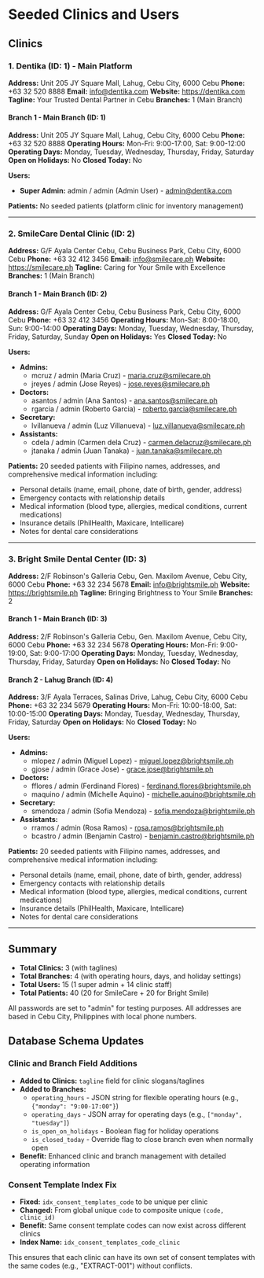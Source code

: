 # Seeded Clinics and Users

## Clinics

### 1. Dentika (ID: 1) - Main Platform
**Address:** Unit 205 JY Square Mall, Lahug, Cebu City, 6000 Cebu
**Phone:** +63 32 520 8888
**Email:** info@dentika.com
**Website:** https://dentika.com
**Tagline:** Your Trusted Dental Partner in Cebu
**Branches:** 1 (Main Branch)

#### Branch 1 - Main Branch (ID: 1)
**Address:** Unit 205 JY Square Mall, Lahug, Cebu City, 6000 Cebu
**Phone:** +63 32 520 8888
**Operating Hours:** Mon-Fri: 9:00-17:00, Sat: 9:00-12:00
**Operating Days:** Monday, Tuesday, Wednesday, Thursday, Friday, Saturday
**Open on Holidays:** No
**Closed Today:** No

**Users:**
- **Super Admin:** admin / admin (Admin User) - admin@dentika.com

**Patients:** No seeded patients (platform clinic for inventory management)

---

### 2. SmileCare Dental Clinic (ID: 2)
**Address:** G/F Ayala Center Cebu, Cebu Business Park, Cebu City, 6000 Cebu
**Phone:** +63 32 412 3456
**Email:** info@smilecare.ph
**Website:** https://smilecare.ph
**Tagline:** Caring for Your Smile with Excellence
**Branches:** 1 (Main Branch)

#### Branch 1 - Main Branch (ID: 2)
**Address:** G/F Ayala Center Cebu, Cebu Business Park, Cebu City, 6000 Cebu
**Phone:** +63 32 412 3456
**Operating Hours:** Mon-Sat: 8:00-18:00, Sun: 9:00-14:00
**Operating Days:** Monday, Tuesday, Wednesday, Thursday, Friday, Saturday, Sunday
**Open on Holidays:** Yes
**Closed Today:** No

**Users:**
- **Admins:**
  - mcruz / admin (Maria Cruz) - maria.cruz@smilecare.ph
  - jreyes / admin (Jose Reyes) - jose.reyes@smilecare.ph
- **Doctors:**
  - asantos / admin (Ana Santos) - ana.santos@smilecare.ph
  - rgarcia / admin (Roberto Garcia) - roberto.garcia@smilecare.ph
- **Secretary:**
  - lvillanueva / admin (Luz Villanueva) - luz.villanueva@smilecare.ph
- **Assistants:**
  - cdela / admin (Carmen dela Cruz) - carmen.delacruz@smilecare.ph
  - jtanaka / admin (Juan Tanaka) - juan.tanaka@smilecare.ph

**Patients:** 20 seeded patients with Filipino names, addresses, and comprehensive medical information including:
- Personal details (name, email, phone, date of birth, gender, address)
- Emergency contacts with relationship details
- Medical information (blood type, allergies, medical conditions, current medications)
- Insurance details (PhilHealth, Maxicare, Intellicare)
- Notes for dental care considerations

---

### 3. Bright Smile Dental Center (ID: 3)
**Address:** 2/F Robinson's Galleria Cebu, Gen. Maxilom Avenue, Cebu City, 6000 Cebu
**Phone:** +63 32 234 5678
**Email:** info@brightsmile.ph
**Website:** https://brightsmile.ph
**Tagline:** Bringing Brightness to Your Smile
**Branches:** 2

#### Branch 1 - Main Branch (ID: 3)
**Address:** 2/F Robinson's Galleria Cebu, Gen. Maxilom Avenue, Cebu City, 6000 Cebu
**Phone:** +63 32 234 5678
**Operating Hours:** Mon-Fri: 9:00-19:00, Sat: 9:00-17:00
**Operating Days:** Monday, Tuesday, Wednesday, Thursday, Friday, Saturday
**Open on Holidays:** No
**Closed Today:** No

#### Branch 2 - Lahug Branch (ID: 4)
**Address:** 3/F Ayala Terraces, Salinas Drive, Lahug, Cebu City, 6000 Cebu
**Phone:** +63 32 234 5679
**Operating Hours:** Mon-Fri: 10:00-18:00, Sat: 10:00-15:00
**Operating Days:** Monday, Tuesday, Wednesday, Thursday, Friday, Saturday
**Open on Holidays:** No
**Closed Today:** No

**Users:**
- **Admins:**
  - mlopez / admin (Miguel Lopez) - miguel.lopez@brightsmile.ph
  - gjose / admin (Grace Jose) - grace.jose@brightsmile.ph
- **Doctors:**
  - fflores / admin (Ferdinand Flores) - ferdinand.flores@brightsmile.ph
  - maquino / admin (Michelle Aquino) - michelle.aquino@brightsmile.ph
- **Secretary:**
  - smendoza / admin (Sofia Mendoza) - sofia.mendoza@brightsmile.ph
- **Assistants:**
  - rramos / admin (Rosa Ramos) - rosa.ramos@brightsmile.ph
  - bcastro / admin (Benjamin Castro) - benjamin.castro@brightsmile.ph

**Patients:** 20 seeded patients with Filipino names, addresses, and comprehensive medical information including:
- Personal details (name, email, phone, date of birth, gender, address)
- Emergency contacts with relationship details
- Medical information (blood type, allergies, medical conditions, current medications)
- Insurance details (PhilHealth, Maxicare, Intellicare)
- Notes for dental care considerations

---

## Summary
- **Total Clinics:** 3 (with taglines)
- **Total Branches:** 4 (with operating hours, days, and holiday settings)
- **Total Users:** 15 (1 super admin + 14 clinic staff)
- **Total Patients:** 40 (20 for SmileCare + 20 for Bright Smile)

All passwords are set to "admin" for testing purposes.
All addresses are based in Cebu City, Philippines with local phone numbers.

## Database Schema Updates

### Clinic and Branch Field Additions
- **Added to Clinics:** `tagline` field for clinic slogans/taglines
- **Added to Branches:**
  - `operating_hours` - JSON string for flexible operating hours (e.g., `{"monday": "9:00-17:00"}`)
  - `operating_days` - JSON array for operating days (e.g., `["monday", "tuesday"]`)
  - `is_open_on_holidays` - Boolean flag for holiday operations
  - `is_closed_today` - Override flag to close branch even when normally open
- **Benefit:** Enhanced clinic and branch management with detailed operating information

### Consent Template Index Fix
- **Fixed:** `idx_consent_templates_code` to be unique per clinic
- **Changed:** From global unique `code` to composite unique `(code, clinic_id)`
- **Benefit:** Same consent template codes can now exist across different clinics
- **Index Name:** `idx_consent_templates_code_clinic`

This ensures that each clinic can have its own set of consent templates with the same codes (e.g., "EXTRACT-001") without conflicts.